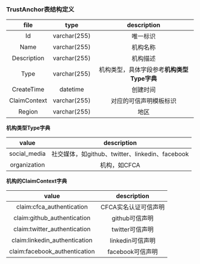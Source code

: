 ### TrustAnchor表结构定义

| file      |     type |   description   |
| :--------: | :--------:| :------: |
| Id    |   varchar(255)|  唯一标识  |
| Name    |   varchar(255)|  机构名称  |
| Description    |   varchar(255)|  机构描述  |
| Type|   varchar(255)|  机构类型，具体字段参考**机构类型Type字典**  |
| CreateTime|   datetime|  创建时间  |
| ClaimContext|   varchar(255)|  对应的可信声明模板标识  |
| Region|   varchar(255)|  地区  |



**机构类型Type字典**

 |     value |   description   |
 | :--------:| :------: |
 |   social_media|  社交媒体，如github、twitter、linkedin、facebook  |
 |  organization|  机构，如CFCA  |


**机构的ClaimContext字典**

 |     value |   description   |
 | :--------:| :------: |
 |   claim:cfca_authentication|  CFCA实名认证可信声明  |
 |  claim:github_authentication|  github可信声明  |
 |  claim:twitter_authentication|  twitter可信声明  |
 |  claim:linkedin_authentication|  linkedin可信声明  |
 |  claim:facebook_authentication|  facebook可信声明  |

